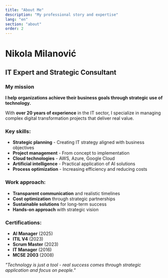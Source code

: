```yaml
---
title: "About Me"
description: "My professional story and expertise"
lang: "en"
section: "about"
order: 2
---
```


# Nikola Milanović

## IT Expert and Strategic Consultant

### My mission

**I help organizations achieve their business goals through strategic use of technology.**

With **over 20 years of experience** in the IT sector, I specialize in managing complex digital transformation projects that deliver real value.

### Key skills:

- **Strategic planning** - Creating IT strategy aligned with business objectives
- **Project management** - From concept to implementation
- **Cloud technologies** - AWS, Azure, Google Cloud
- **Artificial intelligence** - Practical application of AI solutions
- **Process optimization** - Increasing efficiency and reducing costs

### Work approach:

- **Transparent communication** and realistic timelines
- **Cost optimization** through strategic partnerships
- **Sustainable solutions** for long-term success
- **Hands-on approach** with strategic vision

### Certifications:

- **AI Manager** (2025)
- **ITIL V4** (2023)
- **Scrum Master** (2023)
- **IT Manager** (2016)
- **MCSE 2003** (2008)

_"Technology is just a tool - real success comes through strategic application and focus on people."_
